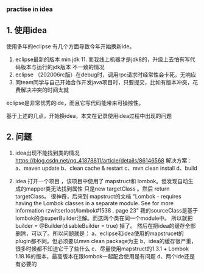 ### practise in idea


## 1. 使用idea

使用多年的eclipse 有几个方面导致今年开始换新ide。

1. eclipse最新的版本 min jdk 11. 而我线上机器才是jdk8的，升级上去怕有写代码版本与运行的jdk版本
不一致的情况
2. eclipse （202006rc版）在debug时，调用rpc请求时经常性会卡死，无响应
3. 同team同学与自己开始合作开发java项目时，只要提交，比如有版本冲突，花费解决冲突的时间太就

eclipse是非常优秀的ide，而且它写代码能带来可操控性。

基于上述的几点，开始换idea，本文在记录使用idea过程中出现的问题

## 2. 问题

1. idea出现不能找到类的情况
https://blog.csdn.net/qq_41878811/article/details/86146568
解决方案：
a、maven update
b、clean cache & restart
c、mvn clean install
d、build


2. idea 打开一个项目 ，该项目中使用了  mapstruct和 lombok。但发现自动生成的mapper类无法找到属性
只是new targetClass 。然后 return targetClass。
很神奇，后来到 mapstruct的文档
"Lombok - requires having the Lombok classes in a separate module. See for more information
rzwitserloot/lombok#1538 . page 23"
我的sourceClass是基于lombok的@superBuilder注解。而这两个类在同一个module中。
所以就把  builder = @Builder(disableBuilder = true) 掉了。
然后在把idea的缓存全部删除，可以了。所以问题就是：
a、eclipse和idea使用的mapstrucet的plugin都不同。但必须要以mvn clean package为主
b、idea的缓存很严重，很多时候都不知道它干了些什么
c、尽量使用mapstruct的1.3.1 + Lombok 1.18.16的版本，最高版本在跟lombok一起配合使用是有问题
d、两个ide还是有必要的
